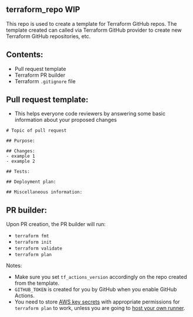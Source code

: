 ## terraform_repo WIP
This repo is used to create a template for Terraform GitHub repos.
The template created can called via Terraform GitHub provider to create new Terraform GitHub repositories, etc.

## Contents:
- Pull request template 
- Terraform PR builder 
- Terraform `.gitignore` file

## Pull request template:
- This helps everyone code reviewers by answering some basic information about your proposed changes
```
# Topic of pull request

## Purpose:

## Changes:
- example 1
- example 2

## Tests:

## Deployment plan:

## Miscellaneous information:
```

## PR builder:
 Upon PR creation, the PR builder will run: 
  - `terraform fmt`
  - `terraform init`
  - `terraform validate`
  - `terraform plan`

Notes:
- Make sure you set `tf_actions_version` accordingly on the repo created from the template.
- `GITHUB_TOKEN` is created for you by GitHub when you enable GitHub Actions.
- You need to store [AWS key secrets](https://help.github.com/en/actions/configuring-and-managing-workflows/creating-and-storing-encrypted-secrets) with appropriate permissions for `terraform plan` to work,  unless you are going to [host your own runner](https://help.github.com/en/actions/hosting-your-own-runners).
